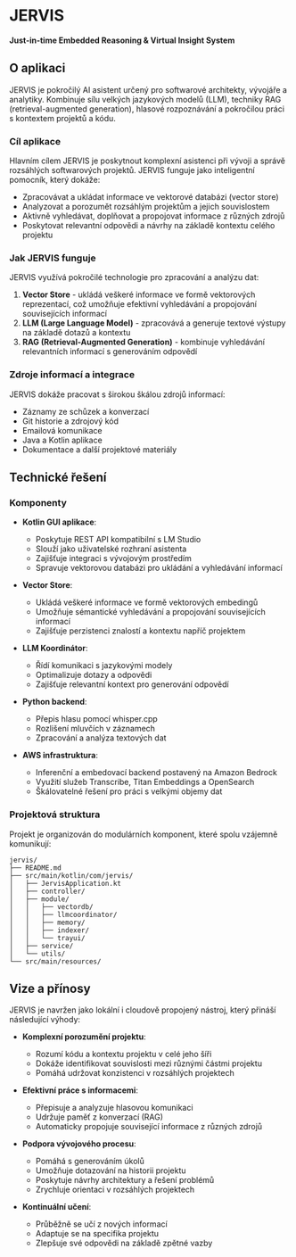 # JERVIS

**Just-in-time Embedded Reasoning & Virtual Insight System**

## O aplikaci

JERVIS je pokročilý AI asistent určený pro softwarové architekty, vývojáře a analytiky. Kombinuje sílu velkých jazykových modelů (LLM), techniky RAG (retrieval-augmented generation), hlasové rozpoznávání a pokročilou práci s kontextem projektů a kódu.

### Cíl aplikace

Hlavním cílem JERVIS je poskytnout komplexní asistenci při vývoji a správě rozsáhlých softwarových projektů. JERVIS funguje jako inteligentní pomocník, který dokáže:

- Zpracovávat a ukládat informace ve vektorové databázi (vector store)
- Analyzovat a porozumět rozsáhlým projektům a jejich souvislostem
- Aktivně vyhledávat, doplňovat a propojovat informace z různých zdrojů
- Poskytovat relevantní odpovědi a návrhy na základě kontextu celého projektu

### Jak JERVIS funguje

JERVIS využívá pokročilé technologie pro zpracování a analýzu dat:

1. **Vector Store** - ukládá veškeré informace ve formě vektorových reprezentací, což umožňuje efektivní vyhledávání a propojování souvisejících informací
2. **LLM (Large Language Model)** - zpracovává a generuje textové výstupy na základě dotazů a kontextu
3. **RAG (Retrieval-Augmented Generation)** - kombinuje vyhledávání relevantních informací s generováním odpovědí

### Zdroje informací a integrace

JERVIS dokáže pracovat s širokou škálou zdrojů informací:

- Záznamy ze schůzek a konverzací
- Git historie a zdrojový kód
- Emailová komunikace
- Java a Kotlin aplikace
- Dokumentace a další projektové materiály

## Technické řešení

### Komponenty

- **Kotlin GUI aplikace**: 
  - Poskytuje REST API kompatibilní s LM Studio
  - Slouží jako uživatelské rozhraní asistenta
  - Zajišťuje integraci s vývojovým prostředím
  - Spravuje vektorovou databázi pro ukládání a vyhledávání informací

- **Vector Store**: 
  - Ukládá veškeré informace ve formě vektorových embedingů
  - Umožňuje sémantické vyhledávání a propojování souvisejících informací
  - Zajišťuje perzistenci znalostí a kontextu napříč projektem

- **LLM Koordinátor**:
  - Řídí komunikaci s jazykovými modely
  - Optimalizuje dotazy a odpovědi
  - Zajišťuje relevantní kontext pro generování odpovědí

- **Python backend**: 
  - Přepis hlasu pomocí whisper.cpp 
  - Rozlišení mluvčích v záznamech
  - Zpracování a analýza textových dat

- **AWS infrastruktura**: 
  - Inferenční a embedovací backend postavený na Amazon Bedrock
  - Využití služeb Transcribe, Titan Embeddings a OpenSearch
  - Škálovatelné řešení pro práci s velkými objemy dat

### Projektová struktura

Projekt je organizován do modulárních komponent, které spolu vzájemně komunikují:

    jervis/
    ├── README.md
    ├── src/main/kotlin/com/jervis/
    │   ├── JervisApplication.kt
    │   ├── controller/
    │   ├── module/
    │   │   ├── vectordb/
    │   │   ├── llmcoordinator/
    │   │   ├── memory/
    │   │   ├── indexer/
    │   │   └── trayui/
    │   ├── service/
    │   └── utils/
    └── src/main/resources/

## Vize a přínosy

JERVIS je navržen jako lokální i cloudově propojený nástroj, který přináší následující výhody:

- **Komplexní porozumění projektu**:
  - Rozumí kódu a kontextu projektu v celé jeho šíři
  - Dokáže identifikovat souvislosti mezi různými částmi projektu
  - Pomáhá udržovat konzistenci v rozsáhlých projektech

- **Efektivní práce s informacemi**:
  - Přepisuje a analyzuje hlasovou komunikaci
  - Udržuje paměť z konverzací (RAG)
  - Automaticky propojuje související informace z různých zdrojů

- **Podpora vývojového procesu**:
  - Pomáhá s generováním úkolů
  - Umožňuje dotazování na historii projektu
  - Poskytuje návrhy architektury a řešení problémů
  - Zrychluje orientaci v rozsáhlých projektech

- **Kontinuální učení**:
  - Průběžně se učí z nových informací
  - Adaptuje se na specifika projektu
  - Zlepšuje své odpovědi na základě zpětné vazby
